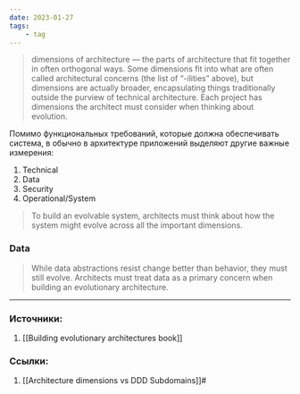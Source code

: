 ```yaml
---
date: 2023-01-27
tags:
    - tag
---
```


> dimensions of architecture — the parts of architecture that fit together in often orthogonal ways. Some dimensions fit into what are often called architectural concerns (the list of “-ilities” above), but dimensions are actually broader, encapsulating things traditionally outside the purview of technical architecture. Each project has dimensions the architect must consider when thinking about evolution.

Помимо функциональных требований, которые должна обеспечивать система, в обычно в архитектуре приложений выделяют другие важные измерения:

1. Technical
1. Data
1. Security
1. Operational/System

> To build an evolvable system, architects must think about how the system might evolve across all the important dimensions.

### Data

> While data abstractions resist change better than behavior, they must still evolve. Architects must treat data as a primary concern when building an evolutionary architecture.

---

### Источники:
1. [[Building evolutionary architectures book]]

### Ссылки:
1. [[Architecture dimensions vs DDD Subdomains]]#